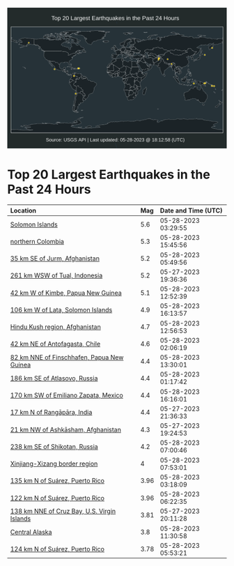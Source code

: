 ![Map](./map.png)

# Top 20 Largest Earthquakes in the Past 24 Hours

| Location | Mag | Date and Time (UTC) |
|:---|:---|:---|
| [Solomon Islands](https://earthquake.usgs.gov/earthquakes/eventpage/us7000k4jy) | 5.6 | 05-28-2023 03:29:55 |
| [northern Colombia](https://earthquake.usgs.gov/earthquakes/eventpage/us7000k4mu) | 5.3 | 05-28-2023 15:45:56 |
| [35 km SE of Jurm, Afghanistan](https://earthquake.usgs.gov/earthquakes/eventpage/us7000k4kr) | 5.2 | 05-28-2023 05:49:56 |
| [261 km WSW of Tual, Indonesia](https://earthquake.usgs.gov/earthquakes/eventpage/us7000k4i5) | 5.2 | 05-27-2023 19:36:36 |
| [42 km W of Kimbe, Papua New Guinea](https://earthquake.usgs.gov/earthquakes/eventpage/us7000k4m6) | 5.1 | 05-28-2023 12:52:39 |
| [106 km W of Lata, Solomon Islands](https://earthquake.usgs.gov/earthquakes/eventpage/us7000k4n2) | 4.9 | 05-28-2023 16:13:57 |
| [Hindu Kush region, Afghanistan](https://earthquake.usgs.gov/earthquakes/eventpage/us7000k4m8) | 4.7 | 05-28-2023 12:56:53 |
| [42 km NE of Antofagasta, Chile](https://earthquake.usgs.gov/earthquakes/eventpage/us7000k4jl) | 4.6 | 05-28-2023 02:06:19 |
| [82 km NNE of Finschhafen, Papua New Guinea](https://earthquake.usgs.gov/earthquakes/eventpage/us7000k4mc) | 4.4 | 05-28-2023 13:30:01 |
| [186 km SE of Atlasovo, Russia](https://earthquake.usgs.gov/earthquakes/eventpage/us7000k4jg) | 4.4 | 05-28-2023 01:17:42 |
| [170 km SW of Emiliano Zapata, Mexico](https://earthquake.usgs.gov/earthquakes/eventpage/us7000k4n1) | 4.4 | 05-28-2023 16:16:01 |
| [17 km N of Rangāpāra, India](https://earthquake.usgs.gov/earthquakes/eventpage/us7000k4iq) | 4.4 | 05-27-2023 21:36:33 |
| [21 km NW of Ashkāsham, Afghanistan](https://earthquake.usgs.gov/earthquakes/eventpage/us7000k4i4) | 4.3 | 05-27-2023 19:24:53 |
| [238 km SE of Shikotan, Russia](https://earthquake.usgs.gov/earthquakes/eventpage/us7000k4l4) | 4.2 | 05-28-2023 07:00:46 |
| [Xinjiang-Xizang border region](https://earthquake.usgs.gov/earthquakes/eventpage/us7000k4l5) | 4 | 05-28-2023 07:53:01 |
| [135 km N of Suárez, Puerto Rico](https://earthquake.usgs.gov/earthquakes/eventpage/pr2023148000) | 3.96 | 05-28-2023 03:18:09 |
| [122 km N of Suárez, Puerto Rico](https://earthquake.usgs.gov/earthquakes/eventpage/pr2023148003) | 3.96 | 05-28-2023 06:22:35 |
| [138 km NNE of Cruz Bay, U.S. Virgin Islands](https://earthquake.usgs.gov/earthquakes/eventpage/pr2023147004) | 3.81 | 05-27-2023 20:11:28 |
| [Central Alaska](https://earthquake.usgs.gov/earthquakes/eventpage/ak0236sy9ooj) | 3.8 | 05-28-2023 11:30:58 |
| [124 km N of Suárez, Puerto Rico](https://earthquake.usgs.gov/earthquakes/eventpage/pr2023148002) | 3.78 | 05-28-2023 05:53:21 |
